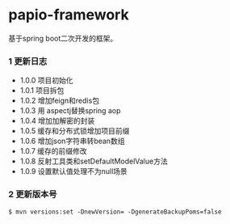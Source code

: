 # papio-framework
基于spring boot二次开发的框架。

### 1 更新日志
- 1.0.0 项目初始化
- 1.0.1 项目拆包
- 1.0.2 增加feign和redis包
- 1.0.3 用 aspectj替换spring aop
- 1.0.4 增加加解密的封装 
- 1.0.5 缓存和分布式锁增加项目前缀 
- 1.0.6 增加json字符串转bean数组
- 1.0.7 缓存的前缀修改
- 1.0.8 反射工具类和setDefaultModelValue方法
- 1.0.9 设置默认值处理不为null场景

### 2 更新版本号
```shell
$ mvn versions:set -DnewVersion= -DgenerateBackupPoms=false
```
